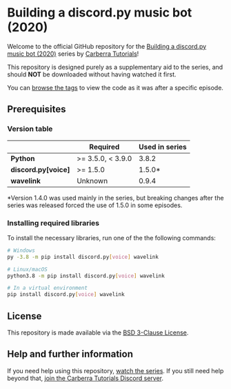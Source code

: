 # Building a discord.py music bot (2020)

Welcome to the official GitHub repository for the [Building a discord.py music bot (2020)](https://www.youtube.com/playlist?list=PLYeOw6sTSy6ZIfraPiUsJWuxjqoL47U3u) series by [Carberra Tutorials](https://youtube.carberra.xyz)!

This repository is designed purely as a supplementary aid to the series, and should **NOT** be downloaded without having watched it first.

You can [browse the tags](https://github.com/Carberra/discord.py-music-tutorial/releases) to view the code as it was after a specific episode.

## Prerequisites

### Version table

|                       | Required          | Used in series |
| --------------------- | ----------------- | -------------- |
| **Python**            | >= 3.5.0, < 3.9.0 | 3.8.2          |
| **discord.py[voice]** | >= 1.5.0          | 1.5.0*         |
| **wavelink**          | Unknown           | 0.9.4          |

*Version 1.4.0 was used mainly in the series, but breaking changes after the series was released forced the use of 1.5.0 in some episodes.

### Installing required libraries

To install the necessary libraries, run one of the the following commands:

```bash
# Windows
py -3.8 -m pip install discord.py[voice] wavelink

# Linux/macOS
python3.8 -m pip install discord.py[voice] wavelink

# In a virtual environment
pip install discord.py[voice] wavelink
```

## License

This repository is made available via the [BSD 3-Clause License](https://github.com/Carberra/discord.py-music-tutorial/blob/master/LICENSE).

## Help and further information

If you need help using this repository, [watch the series](https://www.youtube.com/playlist?list=PLYeOw6sTSy6ZIfraPiUsJWuxjqoL47U3u). If you still need help beyond that, [join the Carberra Tutorials Discord server](https://discord.carberra.xyz).
